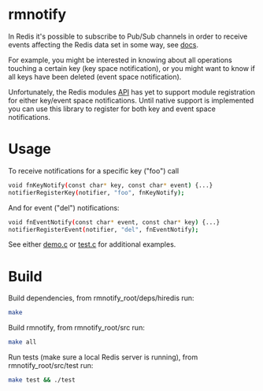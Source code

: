 # rmnotify

In Redis it's possible to subscribe to Pub/Sub channels in order to receive events affecting the Redis data set in some way, see [docs](https://redis.io/topics/notifications).

For example, you might be interested in knowing about all operations touching a certain key (key space notification), or you might want to know if all keys have been deleted (event space notification).

Unfortunately, the Redis modules [API](https://github.com/antirez/redis/blob/unstable/src/modules/API.md) has yet to support module registration for either key/event space notifications. Until native support is implemented you can use this library to register for both key and event space notifications.

# Usage
To receive notifications for a specific key ("foo") call

```sh
void fnKeyNotify(const char* key, const char* event) {...}
notifierRegisterKey(notifier, "foo", fnKeyNotify);
```

And for event ("del") notifications:

```sh
void fnEventNotify(const char* event, const char* key) {...}
notifierRegisterEvent(notifier, "del", fnEventNotify);
```

See either [demo.c](https://github.com/RedisLabs/rmnotify/src/demo.c) or [test.c](https://github.com/RedisLabs/rmnotify/src/test/test_notifications.c) for additional examples.

# Build
Build dependencies, from rmnotify_root/deps/hiredis run:
```sh
make
```
Build rmnotify, from rmnotify_root/src run:
```sh
make all
```
Run tests (make sure a local Redis server is running), from rmnotify_root/src/test run:
```sh
make test && ./test
```
